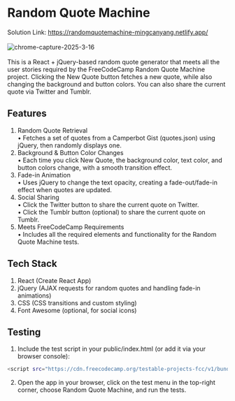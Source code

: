 # Random Quote Machine
Solution Link: https://randomquotemachine-mingcanyang.netlify.app/ <br /><br />
![chrome-capture-2025-3-16](https://github.com/user-attachments/assets/62562803-9dfa-46e3-85a5-c5ef08409491)<br /><br />
This is a React + jQuery-based random quote generator that meets all the user stories required by the FreeCodeCamp Random Quote Machine project. Clicking the New Quote button fetches a new quote, while also changing the background and button colors. You can also share the current quote via Twitter and Tumblr.

## Features
1.	Random Quote Retrieval<br />
	•	Fetches a set of quotes from a Camperbot Gist (quotes.json) using jQuery, then randomly displays one.
2.	Background & Button Color Changes<br />
	•	Each time you click New Quote, the background color, text color, and button colors change, with a smooth transition effect.
3.	Fade-in Animation<br />
	•	Uses jQuery to change the text opacity, creating a fade-out/fade-in effect when quotes are updated.
4.	Social Sharing<br />
	•	Click the Twitter button to share the current quote on Twitter.<br />
	•	Click the Tumblr button (optional) to share the current quote on Tumblr.
5.	Meets FreeCodeCamp Requirements<br />
	•	Includes all the required elements and functionality for the Random Quote Machine tests.

## Tech Stack
1.	React (Create React App)
2.	jQuery (AJAX requests for random quotes and handling fade-in animations)
3.	CSS (CSS transitions and custom styling)
4.	Font Awesome (optional, for social icons)

## Testing
1.	Include the test script in your public/index.html (or add it via your browser console):<br />
```bash
<script src="https://cdn.freecodecamp.org/testable-projects-fcc/v1/bundle.js"></script>
```
2.	Open the app in your browser, click on the test menu in the top-right corner, choose Random Quote Machine, and run the tests.
